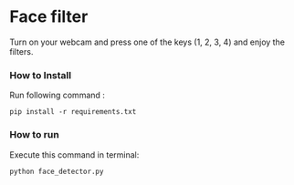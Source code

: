 # Face filter
Turn on your webcam and press one of the keys (1, 2, 3, 4) and enjoy the filters.
### How to Install

Run following command :

```
pip install -r requirements.txt
```

### How to run
Execute this command in terminal:
```
python face_detector.py
```
